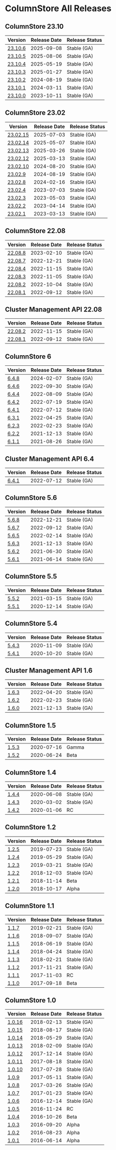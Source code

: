 # ColumnStore All Releases

## ColumnStore 23.10

| Version                                                       | Release Date | Release Status |
| ------------------------------------------------------------- | ------------ | -------------- |
| [23.10.6](23.10/mariadb-columnstore-23.10.6-release-notes.md) | 2025-09-08   | Stable (GA)    |
| [23.10.5](23.10/mariadb-columnstore-23.10.5-release-notes.md) | 2025-08-06   | Stable (GA)    |
| [23.10.4](23.10/23.10.4.md)                                   | 2025-05-19   | Stable (GA)    |
| [23.10.3](23.10/23.10.4.md)                                   | 2025-01-27   | Stable (GA)    |
| [23.10.2](23.10/23.10.2.md)                                   | 2024-08-19   | Stable (GA)    |
| [23.10.1](23.10/23.10.1.md)                                   | 2024-03-11   | Stable (GA)    |
| [23.10.0](23.10/23.10.0.md)                                   | 2023-10-11   | Stable (GA)    |

## ColumnStore 23.02

| Version                       | Release Date | Release Status |
| ----------------------------- | ------------ | -------------- |
| [23.02.15](23.02/23.02.15.md) | 2025-07-03   | Stable (GA)    |
| [23.02.14](23.02/23.02.14.md) | 2025-05-07   | Stable (GA)    |
| [23.02.13](23.02/23.02.13.md) | 2025-03-26   | Stable (GA)    |
| [23.02.12](23.02/23.02.12.md) | 2025-03-13   | Stable (GA)    |
| [23.02.10](23.02/23.02.10.md) | 2024-08-20   | Stable (GA)    |
| [23.02.9](23.02/23.02.9.md)   | 2024-08-19   | Stable (GA)    |
| [23.02.8](23.02/23.02.8.md)   | 2024-02-16   | Stable (GA)    |
| [23.02.4](23.02/23.02.4.md)   | 2023-07-03   | Stable (GA)    |
| [23.02.3](23.02/23.02.3.md)   | 2023-05-03   | Stable (GA)    |
| [23.02.2](23.02/23.02.2.md)   | 2023-04-14   | Stable (GA)    |
| [23.02.1](23.02/23.02.1.md)   | 2023-03-13   | Stable (GA)    |

## ColumnStore 22.08

| Version                     | Release Date | Release Status |
| --------------------------- | ------------ | -------------- |
| [22.08.8](22.08/22.08.8.md) | 2023-02-10   | Stable (GA)    |
| [22.08.7](22.08/)           | 2022-12-21   | Stable (GA)    |
| [22.08.4](22.08/22.08.4.md) | 2022-11-15   | Stable (GA)    |
| [22.08.3](22.08/22.08.3.md) | 2022-11-05   | Stable (GA)    |
| [22.08.2](22.08/22.08.2.md) | 2022-10-04   | Stable (GA)    |
| [22.08.1](22.08/22.08.1.md) | 2022-09-12   | Stable (GA)    |

## Cluster Management API 22.08

| Version                                                              | Release Date | Release Status |
| -------------------------------------------------------------------- | ------------ | -------------- |
| [22.08.2](cmapi/release-notes-for-cluster-management-api-22-08-2.md) | 2022-11-15   | Stable (GA)    |
| [22.08.1](cmapi/release-notes-for-cluster-management-api-22-08-1.md) | 2022-09-12   | Stable (GA)    |

## ColumnStore 6

| Version                                                                                              | Release Date | Release Status |
| ---------------------------------------------------------------------------------------------------- | ------------ | -------------- |
| [6.4.8](old-releases/mariadb-columnstore-6-release-notes/mariadb-columnstore-6-4-8-release-notes.md) | 2024-02-07   | Stable (GA)    |
| [6.4.6](old-releases/mariadb-columnstore-6-release-notes/mariadb-columnstore-6-4-6-release-notes.md) | 2022-09-30   | Stable (GA)    |
| [6.4.4](old-releases/mariadb-columnstore-6-release-notes/mariadb-columnstore-6-4-4-release-notes.md) | 2022-08-09   | Stable (GA)    |
| [6.4.2](old-releases/mariadb-columnstore-6-release-notes/mariadb-columnstore-6-4-2-release-notes.md) | 2022-07-19   | Stable (GA)    |
| [6.4.1](old-releases/mariadb-columnstore-6-release-notes/mariadb-columnstore-6-4-1-release-notes.md) | 2022-07-12   | Stable (GA)    |
| [6.3.1](old-releases/mariadb-columnstore-6-release-notes/mariadb-columnstore-6-3-1-release-notes.md) | 2022-04-25   | Stable (GA)    |
| [6.2.3](old-releases/mariadb-columnstore-6-release-notes/mariadb-columnstore-6-2-3-release-notes.md) | 2022-02-23   | Stable (GA)    |
| [6.2.2](old-releases/mariadb-columnstore-6-release-notes/mariadb-columnstore-6-2-2-release-notes.md) | 2021-12-13   | Stable (GA)    |
| [6.1.1](old-releases/mariadb-columnstore-6-release-notes/mariadb-columnstore-6-1-1-release-notes.md) | 2021-08-26   | Stable (GA)    |

## Cluster Management API 6.4

| Version                                                          | Release Date | Release Status |
| ---------------------------------------------------------------- | ------------ | -------------- |
| [6.4.1](cmapi/release-notes-for-cluster-management-api-6-4-1.md) | 2022-07-12   | Stable (GA)    |

## ColumnStore 5.6

| Version                                                                                                | Release Date | Release Status |
| ------------------------------------------------------------------------------------------------------ | ------------ | -------------- |
| [5.6.8](old-releases/mariadb-columnstore-5-6-release-notes/mariadb-columnstore-5-6-8-release-notes.md) | 2022-12-21   | Stable (GA)    |
| [5.6.7](old-releases/mariadb-columnstore-5-6-release-notes/mariadb-columnstore-5-6-7-release-notes.md) | 2022-09-12   | Stable (GA)    |
| [5.6.5](old-releases/mariadb-columnstore-5-6-release-notes/mariadb-columnstore-5-6-5-release-notes.md) | 2022-02-14   | Stable (GA)    |
| [5.6.3](old-releases/mariadb-columnstore-5-6-release-notes/mariadb-columnstore-5-6-3-release-notes.md) | 2021-12-13   | Stable (GA)    |
| [5.6.2](old-releases/mariadb-columnstore-5-6-release-notes/mariadb-columnstore-5-6-2-release-notes.md) | 2021-06-30   | Stable (GA)    |
| [5.6.1](old-releases/mariadb-columnstore-5-6-release-notes/mariadb-columnstore-5-6-1-release-notes.md) | 2021-06-14   | Stable (GA)    |

## ColumnStore 5.5

| Version                                                                                                | Release Date | Release Status |
| ------------------------------------------------------------------------------------------------------ | ------------ | -------------- |
| [5.5.2](old-releases/mariadb-columnstore-5-5-release-notes/mariadb-columnstore-5-5-2-release-notes.md) | 2021-03-15   | Stable (GA)    |
| [5.5.1](old-releases/mariadb-columnstore-5-5-release-notes/mariadb-columnstore-5-5-1-release-notes.md) | 2020-12-14   | Stable (GA)    |

## ColumnStore 5.4

| Version                                                                                                | Release Date | Release Status |
| ------------------------------------------------------------------------------------------------------ | ------------ | -------------- |
| [5.4.3](old-releases/mariadb-columnstore-5-4-release-notes/mariadb-columnstore-5-4-3-release-notes.md) | 2020-11-09   | Stable (GA)    |
| [5.4.1](old-releases/mariadb-columnstore-5-4-release-notes/mariadb-columnstore-5-4-1-release-notes.md) | 2020-10-20   | Stable (GA)    |

## Cluster Management API 1.6

| Version                                                          | Release Date | Release Status |
| ---------------------------------------------------------------- | ------------ | -------------- |
| [1.6.3](cmapi/release-notes-for-cluster-management-api-1-6-3.md) | 2022-04-20   | Stable (GA)    |
| [1.6.2](cmapi/release-notes-for-cluster-management-api-1-6-2.md) | 2022-02-23   | Stable (GA)    |
| [1.6.0](cmapi/release-notes-for-cluster-management-api-1-6-0.md) | 2021-12-13   | Stable (GA)    |

## ColumnStore 1.5

| Version                                                                          | Release Date | Release Status |
| -------------------------------------------------------------------------------- | ------------ | -------------- |
| [1.5.3](old-releases/columnstore-1-5/mariadb-columnstore-1-5-3-release-notes.md) | 2020-07-16   | Gamma          |
| [1.5.2](old-releases/columnstore-1-5/mariadb-columnstore-1-5-2-release-notes.md) | 2020-06-24   | Beta           |

## ColumnStore 1.4

| Version                                                                          | Release Date | Release Status |
| -------------------------------------------------------------------------------- | ------------ | -------------- |
| [1.4.4](old-releases/columnstore-1-4/mariadb-columnstore-1-4-4-release-notes.md) | 2020-06-08   | Stable (GA)    |
| [1.4.3](old-releases/columnstore-1-4/mariadb-columnstore-1-4-3-release-notes.md) | 2020-03-02   | Stable (GA)    |
| [1.4.2](old-releases/columnstore-1-4/mariadb-columnstore-1-4-2-release-notes.md) | 2020-01-06   | RC             |

## ColumnStore 1.2

| Version                                                                                           | Release Date | Release Status |
| ------------------------------------------------------------------------------------------------- | ------------ | -------------- |
| [1.2.5](old-releases/columnstore-1-2/mariadb-columnstore-125-ga-release-notes.md)                 | 2019-07-23   | Stable (GA)    |
| [1.2.4](old-releases/columnstore-1-2/mariadb-columnstore-124-ga-release-notes-release-removed.md) | 2019-05-29   | Stable (GA)    |
| [1.2.3](old-releases/columnstore-1-2/mariadb-columnstore-123-ga-release-notes.md)                 | 2019-03-21   | Stable (GA)    |
| [1.2.2](old-releases/columnstore-1-2/mariadb-columnstore-122-ga-release-notes.md)                 | 2018-12-03   | Stable (GA)    |
| [1.2.1](old-releases/columnstore-1-2/mariadb-columnstore-121-beta-release-notes.md)               | 2018-11-14   | Beta           |
| [1.2.0](old-releases/columnstore-1-2/mariadb-columnstore-120-alpha-release-notes.md)              | 2018-10-17   | Alpha          |

## ColumnStore 1.1

| Version                                                                                          | Release Date | Release Status |
| ------------------------------------------------------------------------------------------------ | ------------ | -------------- |
| [1.1.7](old-releases/columnstore-1-1/mariadb-columnstore-117-ga-release-notes.md)                | 2019-02-21   | Stable (GA)    |
| [1.1.6](old-releases/columnstore-1-1/mariadb-columnstore-116-ga-release-notes.md)                | 2018-09-07   | Stable (GA)    |
| [1.1.5](old-releases/columnstore-1-1/mariadb-columnstore-115-ga-release-notes.md)                | 2018-06-19   | Stable (GA)    |
| [1.1.4](old-releases/columnstore-1-1/mariadb-columnstore-114-ga-release-notes.md)                | 2018-04-24   | Stable (GA)    |
| [1.1.3](old-releases/columnstore-1-1/mariadb-columnstore-113-ga-release-notes.md)                | 2018-02-21   | Stable (GA)    |
| [1.1.2](old-releases/columnstore-1-1/mariadb-columnstore-112-ga-release-notes.md)                | 2017-11-21   | Stable (GA)    |
| [1.1.1](old-releases/columnstore-1-1/mariadb-columnstore-111-release-candidate-release-notes.md) | 2017-11-03   | RC             |
| [1.1.0](old-releases/columnstore-1-1/mariadb-columnstore-110-beta-release-notes.md)              | 2017-09-18   | Beta           |

## ColumnStore 1.0

| Version                                                                                          | Release Date | Release Status |
| ------------------------------------------------------------------------------------------------ | ------------ | -------------- |
| [1.0.16](old-releases/columnstore-1-0/mariadb-columnstore-1016-ga-release-notes.md)              | 2018-02-13   | Stable (GA)    |
| [1.0.15](old-releases/columnstore-1-0/mariadb-columnstore-1015-ga-release-notes.md)              | 2018-08-17   | Stable (GA)    |
| [1.0.14](old-releases/columnstore-1-0/mariadb-columnstore-1014-ga-release-notes.md)              | 2018-05-29   | Stable (GA)    |
| [1.0.13](old-releases/columnstore-1-0/mariadb-columnstore-1013-ga-release-notes.md)              | 2018-02-09   | Stable (GA)    |
| [1.0.12](old-releases/columnstore-1-0/mariadb-columnstore-1012-ga-release-notes.md)              | 2017-12-14   | Stable (GA)    |
| [1.0.11](old-releases/columnstore-1-0/mariadb-columnstore-1011-ga-release-notes.md)              | 2017-08-18   | Stable (GA)    |
| [1.0.10](old-releases/columnstore-1-0/mariadb-columnstore-1010-ga-release-notes.md)              | 2017-07-28   | Stable (GA)    |
| [1.0.9](old-releases/columnstore-1-0/mariadb-columnstore-109-ga-release-notes.md)                | 2017-05-11   | Stable (GA)    |
| [1.0.8](old-releases/columnstore-1-0/mariadb-columnstore-108-ga-release-notes.md)                | 2017-03-26   | Stable (GA)    |
| [1.0.7](old-releases/columnstore-1-0/mariadb-columnstore-107-ga-release-notes.md)                | 2017-01-23   | Stable (GA)    |
| [1.0.6](old-releases/columnstore-1-0/mariadb-columnstore-106-ga-release-notes.md)                | 2016-12-14   | Stable (GA)    |
| [1.0.5](old-releases/columnstore-1-0/mariadb-columnstore-105-release-candidate-release-notes.md) | 2016-11-24   | RC             |
| [1.0.4](old-releases/columnstore-1-0/mariadb-columnstore-104-beta-release-notes.md)              | 2016-10-26   | Beta           |
| [1.0.3](old-releases/columnstore-1-0/mariadb-columnstore-103-alpha-release-notes.md)             | 2016-09-20   | Alpha          |
| [1.0.2](old-releases/columnstore-1-0/mariadb-columnstore-102-alpha-release-notes.md)             | 2016-08-23   | Alpha          |
| [1.0.1](old-releases/columnstore-1-0/mariadb-columnstore-101-alpha-release-notes.md)             | 2016-06-14   | Alpha          |

